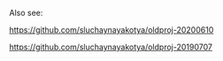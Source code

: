 Also see:

https://github.com/sluchaynayakotya/oldproj-20200610

https://github.com/sluchaynayakotya/oldproj-20190707
